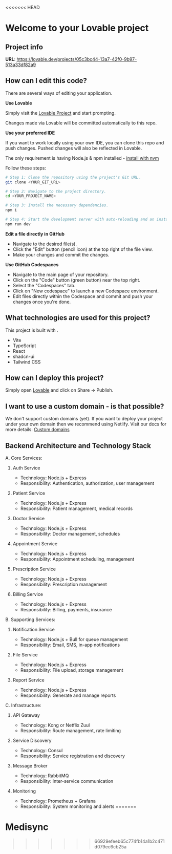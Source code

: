 <<<<<<< HEAD
# Welcome to your Lovable project

## Project info

**URL**: https://lovable.dev/projects/05c3bc44-13a7-42f0-9b97-513a33df82a9

## How can I edit this code?

There are several ways of editing your application.

**Use Lovable**

Simply visit the [Lovable Project](https://lovable.dev/projects/05c3bc44-13a7-42f0-9b97-513a33df82a9) and start prompting.

Changes made via Lovable will be committed automatically to this repo.

**Use your preferred IDE**

If you want to work locally using your own IDE, you can clone this repo and push changes. Pushed changes will also be reflected in Lovable.

The only requirement is having Node.js & npm installed - [install with nvm](https://github.com/nvm-sh/nvm#installing-and-updating)

Follow these steps:

```sh
# Step 1: Clone the repository using the project's Git URL.
git clone <YOUR_GIT_URL>

# Step 2: Navigate to the project directory.
cd <YOUR_PROJECT_NAME>

# Step 3: Install the necessary dependencies.
npm i

# Step 4: Start the development server with auto-reloading and an instant preview.
npm run dev
```

**Edit a file directly in GitHub**

- Navigate to the desired file(s).
- Click the "Edit" button (pencil icon) at the top right of the file view.
- Make your changes and commit the changes.

**Use GitHub Codespaces**

- Navigate to the main page of your repository.
- Click on the "Code" button (green button) near the top right.
- Select the "Codespaces" tab.
- Click on "New codespace" to launch a new Codespace environment.
- Edit files directly within the Codespace and commit and push your changes once you're done.

## What technologies are used for this project?

This project is built with .

- Vite
- TypeScript
- React
- shadcn-ui
- Tailwind CSS

## How can I deploy this project?

Simply open [Lovable](https://lovable.dev/projects/05c3bc44-13a7-42f0-9b97-513a33df82a9) and click on Share -> Publish.

## I want to use a custom domain - is that possible?

We don't support custom domains (yet). If you want to deploy your project under your own domain then we recommend using Netlify. Visit our docs for more details: [Custom domains](https://docs.lovable.dev/tips-tricks/custom-domain/)

## Backend Architecture and Technology Stack

A. Core Services:
1. Auth Service
   - Technology: Node.js + Express
   - Responsibility: Authentication, authorization, user management

2. Patient Service
   - Technology: Node.js + Express
   - Responsibility: Patient management, medical records

3. Doctor Service
   - Technology: Node.js + Express
   - Responsibility: Doctor management, schedules

4. Appointment Service
   - Technology: Node.js + Express
   - Responsibility: Appointment scheduling, management

5. Prescription Service
   - Technology: Node.js + Express
   - Responsibility: Prescription management

6. Billing Service
   - Technology: Node.js + Express
   - Responsibility: Billing, payments, insurance

B. Supporting Services:
1. Notification Service
   - Technology: Node.js + Bull for queue management
   - Responsibility: Email, SMS, in-app notifications

2. File Service
   - Technology: Node.js + Express
   - Responsibility: File upload, storage management

3. Report Service
   - Technology: Node.js + Express
   - Responsibility: Generate and manage reports

C. Infrastructure:
1. API Gateway
   - Technology: Kong or Netflix Zuul
   - Responsibility: Route management, rate limiting

2. Service Discovery
   - Technology: Consul
   - Responsibility: Service registration and discovery

3. Message Broker
   - Technology: RabbitMQ
   - Responsibility: Inter-service communication

4. Monitoring
   - Technology: Prometheus + Grafana
   - Responsibility: System monitoring and alerts
=======
# Medisync
>>>>>>> 66929efeeb65c774fb14a1b2c471d079ec6cb25a
